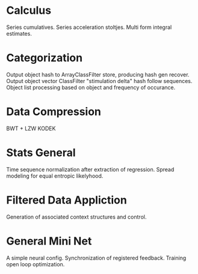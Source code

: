 Calculus
========
Series cumulatives.
Series acceleration stoltjes.
Multi form integral estimates.

Categorization
==============
Output object hash to ArrayClassFilter store, producing hash gen recover.
Output object vector ClassFilter "stimulation delta" hash follow sequences.
Object list processing based on object and frequency of occurance.

Data Compression
================
BWT + LZW
KODEK

Stats General
=============
Time sequence normalization after extraction of regression.
Spread modeling for equal entropic likelyhood.

Filtered Data Appliction
========================
Generation of associated context structures and control.

General Mini Net
================
A simple neural config.
Synchronization of registered feedback.
Training open loop optimization.


